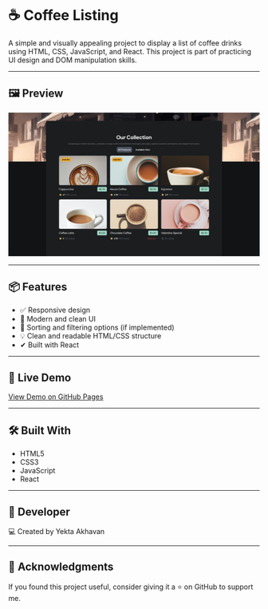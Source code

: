 # ☕ Coffee Listing

A simple and visually appealing project to display a list of coffee drinks using HTML, CSS, JavaScript, and React. This project is part of practicing UI design and DOM manipulation skills.

---

## 🖼️ Preview

![Coffee Listing Preview](./screenshot.png)

---

## 📦 Features

- ✅ Responsive design
- 🎨 Modern and clean UI
- 🧭 Sorting and filtering options (if implemented)
- 💡 Clean and readable HTML/CSS structure
- ✔ Built with React

---

## 🚀 Live Demo

[View Demo on GitHub Pages](https://yektaakhavan.github.io/coffee-listing/)

---

## 🛠️ Built With

- HTML5  
- CSS3  
- JavaScript  
- React  

---

## 👤 Developer

💻 Created by Yekta Akhavan

---

## 🙏 Acknowledgments

If you found this project useful, consider giving it a ⭐ on GitHub to support me.
